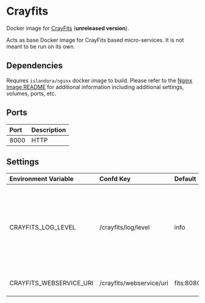 # Crayfits

Docker image for [CrayFits] (**unreleased version**).

Acts as base Docker image for CrayFits based micro-services. It is not meant to
be run on its own.

## Dependencies

Requires `islandora/nginx` docker image to build. Please refer to the
[Nginx Image README](../nginx/README.md) for additional information including
additional settings, volumes, ports, etc.

## Ports

| Port | Description |
| :--- | :---------- |
| 8000 | HTTP        |

## Settings

| Environment Variable    | Confd Key                | Default                | Description                                                                                       |
| :---------------------- | :----------------------- | :--------------------- | :------------------------------------------------------------------------------------------------ |
| CRAYFITS_LOG_LEVEL      | /crayfits/log/level      | info                   | Log level. Possible Values: debug, info, notice, warning, error, critical, alert, emergency, none |
| CRAYFITS_WEBSERVICE_URI | /crayfits/webservice/uri | fits:8080/fits/examine | The URL of the FITS servlet.                                                                      |

[CrayFits]: https://github.com/roblib/CrayFits

